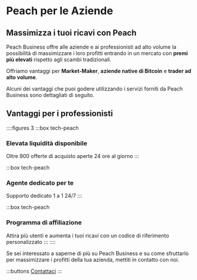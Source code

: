 # Peach per le Aziende

## Massimizza i tuoi ricavi con Peach

Peach Business offre alle aziende e ai professionisti ad alto volume la possibilità di massimizzare i loro profitti entrando in un mercato con **premi più elevati** rispetto agli scambi tradizionali.

Offriamo vantaggi per **Market-Maker**, **aziende native di Bitcoin** e **trader ad alto volume**.

Alcuni dei vantaggi che puoi godere utilizzando i servizi forniti da Peach Business sono dettagliati di seguito.

## Vantaggi per i professionisti

::::figures 3
:::box tech-peach

### Elevata liquidità disponibile

Oltre 900 offerte di acquisto aperte 24 ore al giorno
:::

:::box tech-peach

### Agente dedicato per te

Supporto dedicato 1 a 1 24/7
:::

:::box tech-peach

### Programma di affiliazione

Attira più utenti e aumenta i tuoi ricavi con un codice di riferimento personalizzato
:::
::::

Se sei interessato a saperne di più su Peach Business e su come sfruttarlo per massimizzare i profitti della tua azienda, mettiti in contatto con noi.

:::buttons
[Contattaci](mailto:$contactEmail$)
:::
